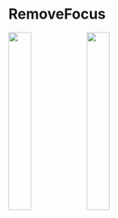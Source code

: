 # RemoveFocus

<img src = "https://github.com/youuungh/android-example-kotlin/assets/97438155/a4069ad7-a4fe-4184-8add-bea6bd294876" width="30%" height="30%">
<img src = "https://github.com/youuungh/android-example-kotlin/assets/97438155/2096afec-1e82-41d1-8194-6bdb8f04b4c1" width="30%" height="30%">
